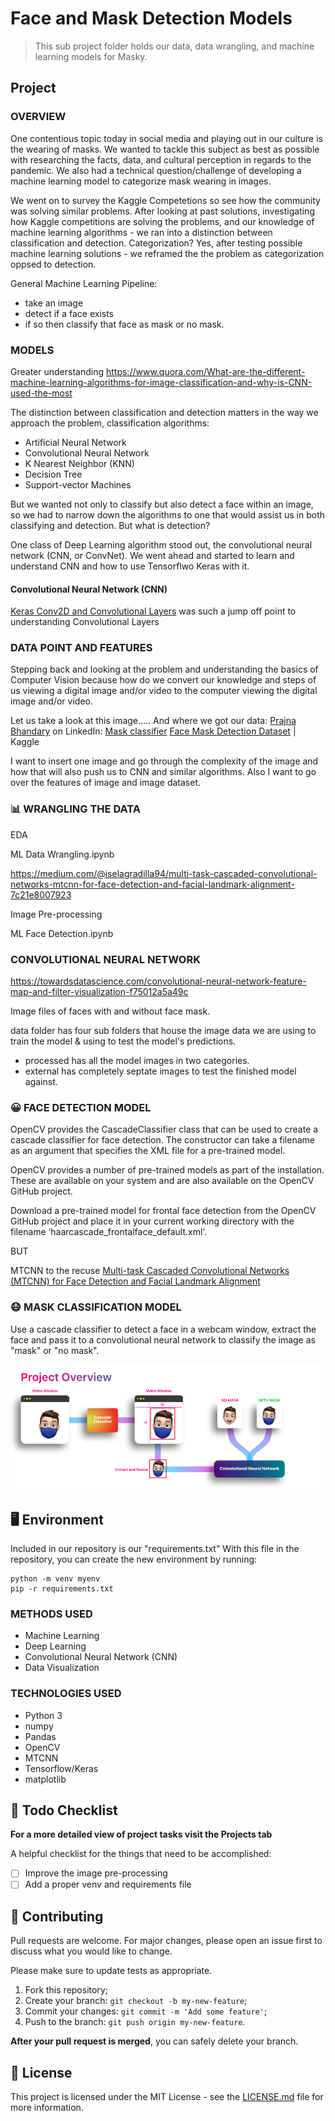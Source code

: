 # Face and Mask Detection Models

> This sub project folder holds our data, data wrangling, and machine learning models for Masky.

## Project

### OVERVIEW

One contentious topic today in social media and playing out in our culture is the wearing of masks. We wanted to tackle this subject as best as possible with researching the facts, data, and cultural perception in regards to the pandemic. We also had a technical question/challenge of developing a machine learning model to categorize mask wearing in images.

We went on to survey the Kaggle Competetions so see how the community was solving similar problems. After looking at past solutions, investigating how Kaggle competitions are solving the problems, and our knowledge of machine learning algorithms - we ran into a distinction between classification and detection. Categorization? Yes, after testing possible machine learning solutions - we reframed the the problem as categorization oppsed to detection.

General Machine Learning Pipeline:

 - take an image
 - detect if a face exists
 - if so then classify that face as mask or no mask.

### MODELS

Greater understanding https://www.quora.com/What-are-the-different-machine-learning-algorithms-for-image-classification-and-why-is-CNN-used-the-most

The distinction between classification and detection matters in the way we approach the problem, classification algorithms:

- Artificial Neural Network
- Convolutional Neural Network
- K Nearest Neighbor (KNN)
- Decision Tree
- Support-vector Machines

But we wanted not only to classify but also detect a face within an image, so we had to narrow down the algorithms to one that would assist us in both classifying and detection. But what is detection?

One class of Deep Learning algorithm stood out, the convolutional neural network (CNN, or ConvNet). We went ahead and started to learn and understand CNN and how to use Tensorflwo Keras with it.


#### Convolutional Neural Network (CNN)

[Keras Conv2D and Convolutional Layers](https://www.pyimagesearch.com/2018/12/31/keras-conv2d-and-convolutional-layers/) was such a jump off point to understanding Convolutional Layers



### DATA POINT AND FEATURES

Stepping back and looking at the problem and understanding the basics of Computer Vision because how do we convert our knowledge and steps of us viewing a digital image and/or video to the computer viewing the digital image and/or video.

Let us take a look at this image….. And where we got our data:
[Prajna Bhandary](https://www.linkedin.com/feed/update/urn%3Ali%3Aactivity%3A6655711815361761280/) on LinkedIn: [Mask classifier](https://github.com/prajnasb/observations)
[Face Mask Detection Dataset](https://www.kaggle.com/omkargurav/face-mask-dataset) | Kaggle

I want to insert one image and go through the complexity of the image and how that will also push us to CNN and similar algorithms. Also I want to go over the features of image and image dataset.

### 📊 WRANGLING THE DATA

EDA

ML Data Wrangling.ipynb

https://medium.com/@iselagradilla94/multi-task-cascaded-convolutional-networks-mtcnn-for-face-detection-and-facial-landmark-alignment-7c21e8007923

Image Pre-processing

ML Face Detection.ipynb

### CONVOLUTIONAL NEURAL NETWORK

https://towardsdatascience.com/convolutional-neural-network-feature-map-and-filter-visualization-f75012a5a49c

Image files of faces with and without face mask.

data folder has four sub folders that house the image data we are using to train the model & using to test the model's predictions.

- processed has all the model images in two categories.
- external has completely septate images to test the finished model against.

### 😀 FACE DETECTION MODEL

OpenCV provides the CascadeClassifier class that can be used to create a cascade classifier for face detection. The constructor can take a filename as an argument that specifies the XML file for a pre-trained model.

OpenCV provides a number of pre-trained models as part of the installation. These are available on your system and are also available on the OpenCV GitHub project.

Download a pre-trained model for frontal face detection from the OpenCV GitHub project and place it in your current working directory with the filename ‘haarcascade_frontalface_default.xml‘.

BUT

MTCNN to the recuse [Multi-task Cascaded Convolutional Networks (MTCNN) for Face Detection and Facial Landmark Alignment](https://medium.com/@iselagradilla94/multi-task-cascaded-convolutional-networks-mtcnn-for-face-detection-and-facial-landmark-alignment-7c21e8007923)

### 😷 MASK CLASSIFICATION MODEL

Use a cascade classifier to detect a face in a webcam window, extract the face and pass it to a convolutional neural network to classify the image as "mask" or "no mask".

![Project Overview](resources/ML_Project_Overview.png)

## 🖥 Environment

Included in our repository is our "requirements.txt" With this file in the repository, you can create the new environment by running:

```
python -m venv myenv
pip -r requirements.txt
```

### METHODS USED

- Machine Learning
- Deep Learning
- Convolutional Neural Network (CNN)
- Data Visualization

### TECHNOLOGIES USED

- Python 3
- numpy
- Pandas
- OpenCV
- MTCNN
- Tensorflow/Keras
- matplotlib

## 📑 Todo Checklist

**For a more detailed view of project tasks visit the Projects tab**

A helpful checklist for the things that need to be accomplished:

- [ ] Improve the image pre-processing
- [ ] Add a proper venv and requirements file

## 🤝 Contributing

Pull requests are welcome. For major changes, please open an issue first to discuss what you would like to change.

Please make sure to update tests as appropriate.

1. Fork this repository;
2. Create your branch: `git checkout -b my-new-feature`;
3. Commit your changes: `git commit -m 'Add some feature'`;
4. Push to the branch: `git push origin my-new-feature`.

**After your pull request is merged**, you can safely delete your branch.

## 📝 License

This project is licensed under the MIT License - see the [LICENSE.md](LICENSE.md) file for more information.
